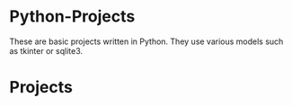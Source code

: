 # Python-Projects 

These are basic projects written in Python. They use various models such as tkinter or sqlite3.

# Projects
